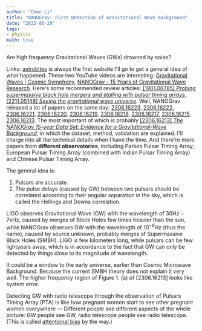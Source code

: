 ```yaml
---
author: "Chen Li"
title: "NANOGrav: First Detection of Gravitational Wave Background"
date: "2023-06-29"
tags: 
- physics
math: true
---
```


Are high frequency Gravitational Waves (GWs) drowned by noise?

Links: [astrobites](https://astrobites.org/2023/06/28/drop-the-bass-evidence-for-a-gravitational-wave-background-from-a-galaxy-sized-detector/) is always the first website I'll go to get a general idea of what happened. These two YouTube videos are interesting: [Gravitational Waves | Cosmic Symphony](https://www.youtube.com/watch?v=c2EKbvnee3o), [NANOGrav - 15 Years of Gravitational Wave Research](https://www.youtube.com/watch?v=rkdyVA0xiVI&t=11s). Here's some recommended review articles: [[1901.06785] _Probing supermassive black hole mergers and stalling with pulsar timing arrays_](https://arxiv.org/abs/1901.06785), [[2211.05148] _Seeing the gravitational wave universe_](https://arxiv.org/abs/2211.05148). Well, NANOGrav released a lot of papers on the same day: [2306.16223](https://arxiv.org/abs/2306.16223), [2306.16222](https://arxiv.org/abs/2306.16222), [2306.16221](https://arxiv.org/abs/2306.16221), [2306.16220](https://arxiv.org/abs/2306.16220), [2306.16219](https://arxiv.org/abs/2306.16219), [2306.16218](https://arxiv.org/abs/2306.16218), [2306.16217](https://arxiv.org/abs/2306.16217), [2306.16215](https://arxiv.org/abs/2306.16215), [2306.16213](https://arxiv.org/abs/2306.16213). The most important of which is probably [[2306.16213] _The NANOGrav 15-year Data Set: Evidence for a Gravitational-Wave Background_](https://arxiv.org/abs/2306.16213), in which the dataset, method, validation are explained. I'll charge into all the technical details when I have the time. And there're more papers from __different observatories__, including Parkes Pulsar Timing Array, European Pulsar Timing Array (combined with Indian Pulsar Timing Array) and Chinese Pulsar Timing Array.

The general idea is:
1. Pulsars are accurate.
2. The pulse delays (caused by GW) between two pulsars should be correlated according to their angular separation in the sky, which is called the Hellings and Downs correlation.

LIGO observes Gravitational Wave (GW) with the wavelength of $30 \text{Hz} - 7 \text{kHz}$, caused by merges of Block Holes few times heavier than the sun, while NANOGrav observes GW with the wavelength of $10^{-9} \text{Hz}$ (thus the name), caused by source unknown, probably merges of Supermassive Black Holes (SMBH). LIGO is few kilometers long, while pulsars can be few lightyears away, which is in accordance to the fact that GW can only be detected by things close to its magnitude of wavelength.

It could be a window to the early universe, earlier than Cosmic Microwave Background. Because the current SMBH theory does not explain it very well. The higher frequency region of Figure 1. (a) of [2306.16213] looks like system error.

Detecting GW with radio telescope through the observation of Pulsars Timing Array (PTA) is like how pregnant women start to see other pregnant women everywhere — Different people see different aspects of the whole picture: GW people see GW, radio telescope people see radio telescope. (This is called [attentional bias](https://chenli2049.github.io/posts/20230304-book-review-lost-in-math/) by the way.)